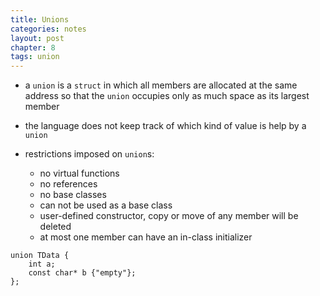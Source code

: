 ```yaml
---
title: Unions
categories: notes
layout: post
chapter: 8
tags: union
---
```


* a `union` is a `struct` in which all members are allocated at the same address
  so that the `union` occupies only as much space as its largest member

* the language does not keep track of which kind of value is help by a `union`

* restrictions imposed on `union`s:
    - no virtual functions
    - no references
    - no base classes
    - can not be used as a base class
    - user-defined constructor, copy or move of any member will be deleted
    - at most one member can have an in-class initializer

```
union TData {
    int a;
    const char* b {"empty"};
};
```
